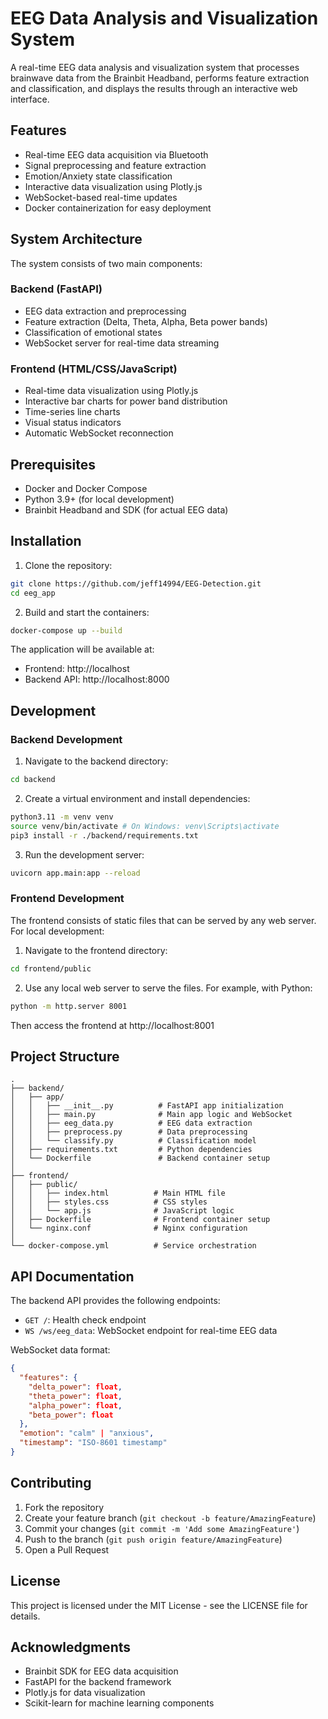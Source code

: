 # EEG Data Analysis and Visualization System

A real-time EEG data analysis and visualization system that processes brainwave data from the Brainbit Headband, performs feature extraction and classification, and displays the results through an interactive web interface.

## Features

- Real-time EEG data acquisition via Bluetooth
- Signal preprocessing and feature extraction
- Emotion/Anxiety state classification
- Interactive data visualization using Plotly.js
- WebSocket-based real-time updates
- Docker containerization for easy deployment

## System Architecture

The system consists of two main components:

### Backend (FastAPI)
- EEG data extraction and preprocessing
- Feature extraction (Delta, Theta, Alpha, Beta power bands)
- Classification of emotional states
- WebSocket server for real-time data streaming

### Frontend (HTML/CSS/JavaScript)
- Real-time data visualization using Plotly.js
- Interactive bar charts for power band distribution
- Time-series line charts
- Visual status indicators
- Automatic WebSocket reconnection

## Prerequisites

- Docker and Docker Compose
- Python 3.9+ (for local development)
- Brainbit Headband and SDK (for actual EEG data)

## Installation

1. Clone the repository:
```bash
git clone https://github.com/jeff14994/EEG-Detection.git
cd eeg_app
```

2. Build and start the containers:
```bash
docker-compose up --build
```

The application will be available at:
- Frontend: http://localhost
- Backend API: http://localhost:8000

## Development

### Backend Development

1. Navigate to the backend directory:
```bash
cd backend
```

2. Create a virtual environment and install dependencies:
```bash
python3.11 -m venv venv 
source venv/bin/activate # On Windows: venv\Scripts\activate 
pip3 install -r ./backend/requirements.txt
```

3. Run the development server:
```bash
uvicorn app.main:app --reload
```

### Frontend Development

The frontend consists of static files that can be served by any web server. For local development:

1. Navigate to the frontend directory:
```bash
cd frontend/public
```

2. Use any local web server to serve the files. For example, with Python:
```bash
python -m http.server 8001
```

Then access the frontend at http://localhost:8001

## Project Structure

```
.
├── backend/
│   ├── app/
│   │   ├── __init__.py          # FastAPI app initialization
│   │   ├── main.py              # Main app logic and WebSocket
│   │   ├── eeg_data.py          # EEG data extraction
│   │   ├── preprocess.py        # Data preprocessing
│   │   └── classify.py          # Classification model
│   ├── requirements.txt         # Python dependencies
│   └── Dockerfile               # Backend container setup
│
├── frontend/
│   ├── public/
│   │   ├── index.html          # Main HTML file
│   │   ├── styles.css          # CSS styles
│   │   └── app.js              # JavaScript logic
│   ├── Dockerfile              # Frontend container setup
│   └── nginx.conf              # Nginx configuration
│
└── docker-compose.yml          # Service orchestration
```

## API Documentation

The backend API provides the following endpoints:

- `GET /`: Health check endpoint
- `WS /ws/eeg_data`: WebSocket endpoint for real-time EEG data

WebSocket data format:
```json
{
  "features": {
    "delta_power": float,
    "theta_power": float,
    "alpha_power": float,
    "beta_power": float
  },
  "emotion": "calm" | "anxious",
  "timestamp": "ISO-8601 timestamp"
}
```

## Contributing

1. Fork the repository
2. Create your feature branch (`git checkout -b feature/AmazingFeature`)
3. Commit your changes (`git commit -m 'Add some AmazingFeature'`)
4. Push to the branch (`git push origin feature/AmazingFeature`)
5. Open a Pull Request

## License

This project is licensed under the MIT License - see the LICENSE file for details.

## Acknowledgments

- Brainbit SDK for EEG data acquisition
- FastAPI for the backend framework
- Plotly.js for data visualization
- Scikit-learn for machine learning components 